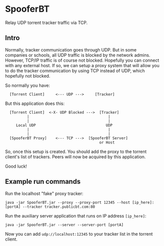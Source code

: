 SpooferBT
=========
Relay UDP torrent tracker traffic via TCP.

Intro
-----

Normally, tracker communication goes through UDP. But in
some companies or schools, all UDP traffic is blocked by
the network admins. However, TCP/IP traffic is of course
not blocked. Hopefully you can connect with any external
host. If so, we can setup a proxy system that will allow
you to do the tracker communication by using TCP instead
of UDP, which hopefully not blocked.

So normally you have:
```
  [Torrent Client]     <--- UDP --->     [Tracker]
```
But this application does this:
```
  [Torrent Client]  <-X- UDP Blocked --->  [Tracker]
          |                                    |
          |                                    |
     Local UDP                                UDP
          |                                    |
          |                                    |
  [SpooferBT Proxy]    <--- TCP --->  [SpooferBT Server]
                                           or Host
```

So, once this setup is created. You should add the proxy
to the torrent client's list of trackers. Peers will now
be acquired by this application.

Good luck!

Example run commands
--------------------
Run the localhost "fake" proxy tracker:
```
java -jar SpooferBT.jar --proxy --proxy-port 12345 --host [ip_here]:[portA] --tracker tracker.publicbt.com:80
```
Run the auxiliary server application that runs on IP address ```[ip_here]```:
```
java -jar SpooferBT.jar --server --server-port [portA]
```
Now you can add ```udp://localhost:12345``` to your tracker list in the torrent client.
